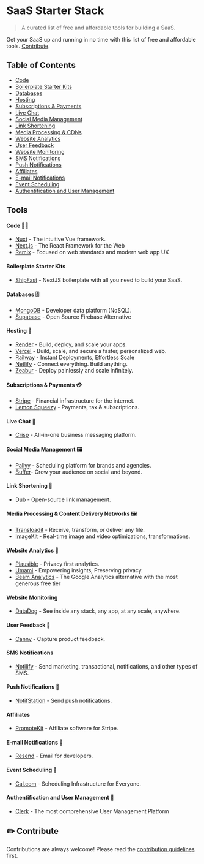 # SaaS Starter Stack
> A curated list of free and affordable tools for building a SaaS.

Get your SaaS up and running in no time with this list of free and affordable tools. [Contribute](https://github.com/timb-103/saas-starter-stack?tab=readme-ov-file#%EF%B8%8F-contribute).

## Table of Contents
- [Code](https://github.com/timb-103/saas-starter-stack?tab=readme-ov-file#code-)
- [Boilerplate Starter Kits](https://github.com/timb-103/saas-starter-stack?tab=readme-ov-file#boilerplates-starter-kits)
- [Databases](https://github.com/timb-103/saas-starter-stack?tab=readme-ov-file#databases-)
- [Hosting](https://github.com/timb-103/saas-starter-stack?tab=readme-ov-file#hosting-)
- [Subscriptions & Payments](https://github.com/timb-103/saas-starter-stack?tab=readme-ov-file#subscriptions--payments-)
- [Live Chat](https://github.com/timb-103/saas-starter-stack?tab=readme-ov-file#live-chat-)
- [Social Media Management](https://github.com/timb-103/saas-starter-stack?tab=readme-ov-file#social-media-management-)
- [Link Shortening](https://github.com/timb-103/saas-starter-stack?tab=readme-ov-file#link-shortening-)
- [Media Processing & CDNs](https://github.com/timb-103/saas-starter-stack?tab=readme-ov-file#media-processing--content-delivery-networks-%EF%B8%8F)
- [Website Analytics](https://github.com/timb-103/saas-starter-stack?tab=readme-ov-file#website-analytics-)
- [User Feedback](https://github.com/timb-103/saas-starter-stack?tab=readme-ov-file#user-feedback-)
- [Website Monitoring](https://github.com/timb-103/saas-starter-stack?tab=readme-ov-file#website-monitoring-)
- [SMS Notifications](https://github.com/timb-103/saas-starter-stack?tab=readme-ov-file#sms-notifications-)
- [Push Notifications](https://github.com/timb-103/saas-starter-stack?tab=readme-ov-file#push-notifications-)
- [Affiliates](https://github.com/timb-103/saas-starter-stack?tab=readme-ov-file#affiliates-)
- [E-mail Notifications](#e-mail-notifications-)
- [Event Scheduling](#event-scheduling-)
- [Authentification and User Management](#authentification-and-user-management-)

## Tools

#### Code 👨‍💻
- [Nuxt](https://nuxt.com) - The intuitive Vue framework.
- [Next.js](https://nextjs.org) - The React Framework for the Web
- [Remix](https://remix.run) - Focused on web standards and modern web app UX

#### Boilerplate Starter Kits
- [ShipFast](https://shipfa.st) - NextJS boilerplate with all you need to build your SaaS.

#### Databases 🗄️
- [MongoDB](https://mongodb.com) - Developer data platform (NoSQL).
- [Supabase](https://supabase.com) - Open Source Firebase Alternative

#### Hosting 💾
- [Render](https://render.com) - Build, deploy, and scale your apps.
- [Vercel](https://vercel.com) - Build, scale, and secure a faster, personalized web.
- [Railway](https://railway.app) - Instant Deployments, Effortless Scale
- [Netlify](https://netlify.com) - Connect everything. Build anything.
- [Zeabur](https://zeabur.com) - Deploy painlessly and scale infinitely.


#### Subscriptions & Payments 💳
- [Stripe](https://stripe.com) - Financial infrastructure for the internet.
- [Lemon Squeezy](https://lemonsqueezy.com) - Payments, tax & subscriptions.

#### Live Chat 💬
- [Crisp](https://crisp.im) - All-in-one business messaging platform.

#### Social Media Management 🖼️
- [Pallyy](https://pallyy.com) - Scheduling platform for brands and agencies.
- [Buffer](https://buffer.com)- Grow your audience on social and beyond.

#### Link Shortening 🔗 
- [Dub](https://dub.co) - Open-source link management.

#### Media Processing & Content Delivery Networks 🖼️
- [Transloadit](https://transloadit.com) - Receive, transform, or deliver any file.
- [ImageKit](https://imagekit.io) - Real-time image and video optimizations, transformations.

#### Website Analytics 📶
- [Plausible](https://plausible.io) - Privacy first analytics.
- [Umami](https://umami.is) - Empowering insights, Preserving privacy.
- [Beam Analytics](https://beamanalytics.io) - The Google Analytics alternative with the most generous free tier

#### Website Monitoring
- [DataDog](https://datadog.com) - See inside any stack, any app, at any scale, anywhere.

#### User Feedback 📢
- [Canny](https://canny.io) - Capture product feedback.

#### SMS Notifications
- [Notilify](https://notilify.com) - Send marketing, transactional, notifications, and other types of SMS.

#### Push Notifications 🚀
- [NotifStation](https://notifstation.com) - Send push notifications.

#### Affiliates
- [PromoteKit](https://promotekit.com) - Affiliate software for Stripe.

#### E-mail Notifications 📧
- [Resend](https://resend.com) - Email for developers.

#### Event Scheduling 📆
- [Cal.com](https://cal.com) - Scheduling Infrastructure for Everyone.

#### Authentification and User Management 👤
- [Clerk](https://clerk.com) - The most comprehensive User Management Platform

## ✏️ Contribute
Contributions are always welcome!
Please read the [contribution guidelines](contributing.md) first.
